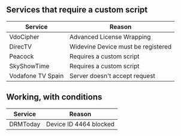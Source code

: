 ## Services that require a custom script

| Service           | Reason                             |
|-------------------|------------------------------------|
| VdoCipher         | Advanced License Wrapping          |
| DirecTV           | Widevine Device must be registered |
| Peacock           | Requires a custom script           |
| SkyShowTime       | Requires a custom script           |
| Vodafone TV Spain | Server doesn't accept request      |

## Working, with conditions

| Service         | Reason                 |
|-----------------|------------------------|
| DRMToday        | Device ID 4464 blocked |
